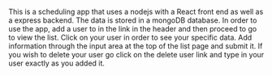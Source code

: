 This is a scheduling app that uses a nodejs with a  React front end as well as a express backend.
The data is stored in a mongoDB database. In order to use the app, add a user to in the link in the header
and then proceed to go to view the list. Click on your user in order to see your specific data. Add information
through the input area at the top of the list page and submit it. If you wish to delete your user go click on the delete
user link and type in your user exactly as you added it.